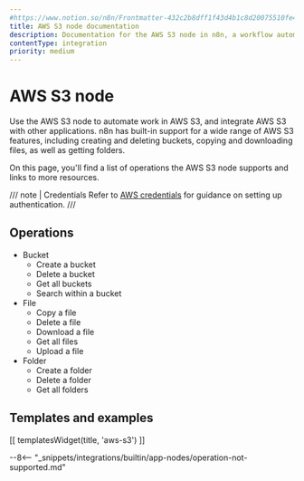 ```yaml
---
#https://www.notion.so/n8n/Frontmatter-432c2b8dff1f43d4b1c8d20075510fe4
title: AWS S3 node documentation
description: Documentation for the AWS S3 node in n8n, a workflow automation platform. Includes details of operations and configuration, and links to examples and credentials information.
contentType: integration
priority: medium
---
```


# AWS S3 node

Use the AWS S3 node to automate work in AWS S3, and integrate AWS S3 with other applications. n8n has built-in support for a wide range of AWS S3 features, including creating and deleting buckets, copying and downloading files, as well as getting folders.

On this page, you'll find a list of operations the AWS S3 node supports and links to more resources.

/// note | Credentials
Refer to [AWS credentials](/integrations/builtin/credentials/aws/) for guidance on setting up authentication. 
///

## Operations

* Bucket
    * Create a bucket
    * Delete a bucket
    * Get all buckets
    * Search within a bucket
* File
    * Copy a file
    * Delete a file
    * Download a file
    * Get all files
    * Upload a file
* Folder
    * Create a folder
    * Delete a folder
    * Get all folders

## Templates and examples

<!-- see https://www.notion.so/n8n/Pull-in-templates-for-the-integrations-pages-37c716837b804d30a33b47475f6e3780 -->
[[ templatesWidget(title, 'aws-s3') ]]

--8<-- "_snippets/integrations/builtin/app-nodes/operation-not-supported.md"

